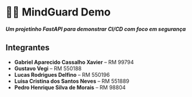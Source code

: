 # 🧠🎰 MindGuard Demo

##### Um projetinho **FastAPI** para demonstrar **CI/CD com foco em segurança**

## Integrantes

- **Gabriel Aparecido Cassalho Xavier** – RM 99794  
- **Gustavo Vegi** – RM 550188  
- **Lucas Rodrigues Delfino** – RM 550196  
- **Luisa Cristina dos Santos Neves** – RM 551889  
- **Pedro Henrique Silva de Morais** – RM 98804  
